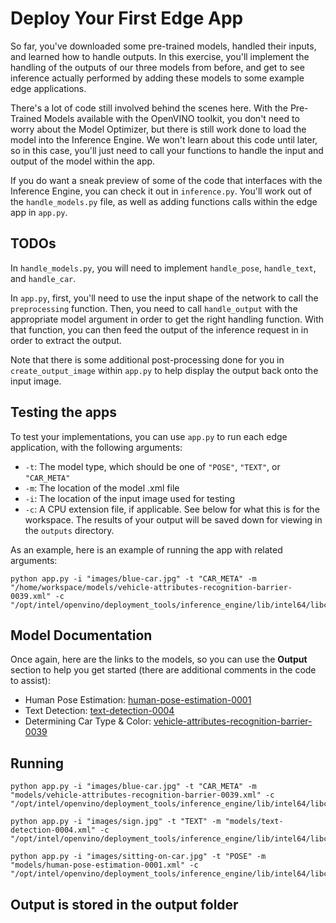 # Deploy Your First Edge App

So far, you've downloaded some pre-trained models, handled their inputs, and learned how
to handle outputs. In this exercise, you'll implement the handling of the outputs of our three
models from before, and get to see inference actually performed by adding these models
to some example edge applications. 

There's a lot of code still involved behind the scenes here. With the Pre-Trained Models 
available with the OpenVINO toolkit, you don't need to worry about the Model Optimizer, but
there is still work done to load the model into the Inference Engine. We won't learn about 
this code until later, so in this case, you'll just need to call your functions to handle the input
and output of the model within the app.

If you do want a sneak preview of some of the code that interfaces with the Inference Engine,
you can check it out in `inference.py`. You'll work out of the `handle_models.py` file, as 
well as adding functions calls within the edge app in `app.py`.

## TODOs

In `handle_models.py`, you will need to implement `handle_pose`, `handle_text`, and
`handle_car`.

In `app.py`, first, you'll need to use the input shape of the network to call the `preprocessing`
function. Then, you need to call `handle_output` with the appropriate model argument 
in order to get the right handling function. With that function, you can then feed the output
of the inference request in in order to extract the output. 

Note that there is some additional post-processing done for you in `create_output_image`
within `app.py` to help display the output back onto the input image.

## Testing the apps

To test your implementations, you can use `app.py` to run each edge application, with
the following arguments:
- `-t`: The model type,  which should be one of `"POSE"`, `"TEXT"`, or `"CAR_META"`
- `-m`: The location of the model .xml file
- `-i`: The location of the input image used for testing
- `-c`: A CPU extension file, if applicable. See below for what this is for the workspace.
The results of your output will be saved down for viewing in the `outputs` directory.

As an example, here is an example of running the app with related arguments:

```
python app.py -i "images/blue-car.jpg" -t "CAR_META" -m "/home/workspace/models/vehicle-attributes-recognition-barrier-0039.xml" -c "/opt/intel/openvino/deployment_tools/inference_engine/lib/intel64/libcpu_extension_sse4.so"
```

## Model Documentation

Once again, here are the links to the models, so you can use the **Output** section to help
you get started (there are additional comments in the code to assist):

- Human Pose Estimation: [human-pose-estimation-0001](https://docs.openvinotoolkit.org/latest/_models_intel_human_pose_estimation_0001_description_human_pose_estimation_0001.html)
- Text Detection: [text-detection-0004](http://docs.openvinotoolkit.org/latest/_models_intel_text_detection_0004_description_text_detection_0004.html)
- Determining Car Type & Color: [vehicle-attributes-recognition-barrier-0039](https://docs.openvinotoolkit.org/latest/_models_intel_vehicle_attributes_recognition_barrier_0039_description_vehicle_attributes_recognition_barrier_0039.html)


## Running

```
python app.py -i "images/blue-car.jpg" -t "CAR_META" -m "models/vehicle-attributes-recognition-barrier-0039.xml" -c "/opt/intel/openvino/deployment_tools/inference_engine/lib/intel64/libcpu_extension.dylib"
```

```
python app.py -i "images/sign.jpg" -t "TEXT" -m "models/text-detection-0004.xml" -c "/opt/intel/openvino/deployment_tools/inference_engine/lib/intel64/libcpu_extension.dylib"
```

```
python app.py -i "images/sitting-on-car.jpg" -t "POSE" -m "models/human-pose-estimation-0001.xml" -c "/opt/intel/openvino/deployment_tools/inference_engine/lib/intel64/libcpu_extension.dylib"
```

## Output is stored in the output folder